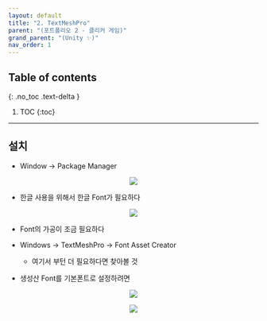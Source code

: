 ```yaml
---
layout: default
title: "2. TextMeshPro"
parent: "(포트폴리오 2 - 클리커 게임)"
grand_parent: "(Unity ✨)"
nav_order: 1
---
```


## Table of contents
{: .no_toc .text-delta }

1. TOC
{:toc}

---

## 설치

* Window -> Package Manager

<p align="center">
  <img src="https://taehyungs-programming-blog.github.io/blog/assets/images/unity/portfolio-2/p2-2-1.png"/>
</p>

* 한글 사용을 위해서 한글 Font가 필요하다

<p align="center">
  <img src="https://taehyungs-programming-blog.github.io/blog/assets/images/unity/portfolio-2/p2-2-2.png"/>
</p>

* Font의 가공이 조금 필요하다
* Windows -> TextMeshPro -> Font Asset Creator
    * 여기서 부턴 더 필요하다면 찾아볼 것

* 생성산 Font를 기본폰트로 설정하려면

<p align="center">
  <img src="https://taehyungs-programming-blog.github.io/blog/assets/images/unity/portfolio-2/p2-2-3.png"/>
</p>

<p align="center">
  <img src="https://taehyungs-programming-blog.github.io/blog/assets/images/unity/portfolio-2/p2-2-4.png"/>
</p>


